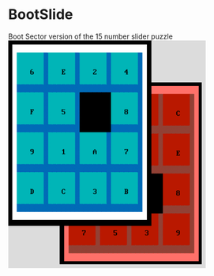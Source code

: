 # BootSlide
Boot Sector version of the 15 number slider puzzle
<img src=https://github.com/XlogicX/BootSlide/blob/master/15slider.png width="400">
